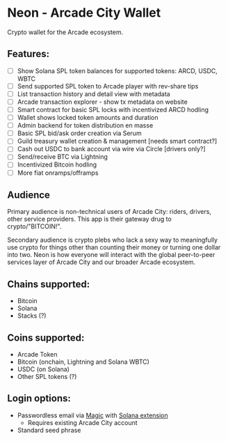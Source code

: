 # Neon - Arcade City Wallet

Crypto wallet for the Arcade ecosystem.

## Features:

- [ ] Show Solana SPL token balances for supported tokens: ARCD, USDC, WBTC
- [ ] Send supported SPL token to Arcade player with rev-share tips
- [ ] List transaction history and detail view with metadata
- [ ] Arcade transaction explorer - show tx metadata on website
- [ ] Smart contract for basic SPL locks with incentivized ARCD hodling
- [ ] Wallet shows locked token amounts and duration
- [ ] Admin backend for token distribution en masse
- [ ] Basic SPL bid/ask order creation via Serum
- [ ] Guild treasury wallet creation & management [needs smart contract?]
- [ ] Cash out USDC to bank account via wire via Circle [drivers only?]
- [ ] Send/receive BTC via Lightning
- [ ] Incentivized Bitcoin hodling
- [ ] More fiat onramps/offramps

## Audience

Primary audience is non-technical users of Arcade City: riders, drivers, other service providers. This app is their gateway drug to crypto/"BITCOIN!".

Secondary audience is crypto plebs who lack a sexy way to meaningfully use crypto for things other than counting their money or turning one dollar into two. Neon is how everyone will interact with the global peer-to-peer services layer of Arcade City and our broader Arcade ecosystem.

## Chains supported:

- Bitcoin
- Solana
- Stacks (?)

## Coins supported:

- Arcade Token
- Bitcoin (onchain, Lightning and Solana WBTC)
- USDC (on Solana)
- Other SPL tokens (?)

## Login options:

- Passwordless email via [Magic](https://magic.link/) with [Solana extension](https://magic.link/docs/blockchains/solana)
  - Requires existing Arcade City account
- Standard seed phrase

